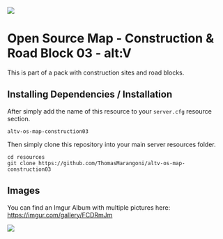 ![](https://i.imgur.com/ygQk7Mm.jpg)

# Open Source Map - Construction & Road Block 03 - alt:V
This is part of a pack with construction sites and road blocks.
## Installing Dependencies / Installation

After simply add the name of this resource to your `server.cfg` resource section.

`altv-os-map-construction03`

Then simply clone this repository into your main server resources folder.

```
cd resources
git clone https://github.com/ThomasMarangoni/altv-os-map-construction03
```

## Images
You can find an Imgur Album with multiple pictures here:
https://imgur.com/gallery/FCDRmJm

![](https://i.imgur.com/ygQk7Mm.jpg)

